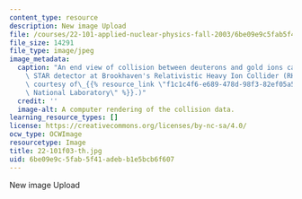 ```yaml
---
content_type: resource
description: New image Upload
file: /courses/22-101-applied-nuclear-physics-fall-2003/6be09e9c5fab5f41adebb1e5bcb6f607_22-101f03-th.jpg
file_size: 14291
file_type: image/jpeg
image_metadata:
  caption: "An end view of collision between deuterons and gold ions captured by the\
    \ STAR detector at Brookhaven's Relativistic Heavy Ion Collider (RHIC). (Image\
    \ courtesy of\_{{% resource_link \"f1c1c4f6-e689-478d-98f3-82ef05a5004a\" \"Brookhaven\
    \ National Laboratory\" %}}.)"
  credit: ''
  image-alt: A computer rendering of the collision data.
learning_resource_types: []
license: https://creativecommons.org/licenses/by-nc-sa/4.0/
ocw_type: OCWImage
resourcetype: Image
title: 22-101f03-th.jpg
uid: 6be09e9c-5fab-5f41-adeb-b1e5bcb6f607
---
```

New image Upload